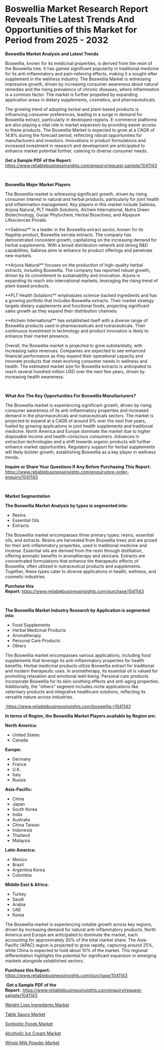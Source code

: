 <p><h1>Boswellia Market Research Report Reveals The Latest Trends And Opportunities of this Market for Period from 2025 - 2032</h1></p><p><strong>Boswellia Market Analysis and Latest Trends</strong></p>
<p><p>Boswellia, known for its medicinal properties, is derived from the resin of the Boswellia tree. It has gained significant popularity in traditional medicine for its anti-inflammatory and pain-relieving effects, making it a sought-after supplement in the wellness industry. The Boswellia Market is witnessing impressive growth, driven by increasing consumer awareness about natural remedies and the rising prevalence of chronic diseases, where inflammation is a common factor. The market is further propelled by expanding application areas in dietary supplements, cosmetics, and pharmaceuticals.</p><p>The growing trend of adopting herbal and plant-based products is influencing consumer preferences, leading to a surge in demand for Boswellia extract, particularly in developed regions. E-commerce platforms are also playing a vital role in market expansion by providing easier access to these products. The Boswellia Market is expected to grow at a CAGR of 14.8% during the forecast period, reflecting robust opportunities for manufacturers and investors. Innovations in product formulations and increased investment in research and development are anticipated to enhance market potential further, catering to diverse consumer needs.</p></p>
<p><strong>Get a Sample PDF of the Report:&nbsp;</strong> <a href="https://www.reliablebusinessinsights.com/enquiry/request-sample/1041143?utm_campaign=60&utm_medium=2&utm_source=Github&utm_content=ia&utm_term=14022025&utm_id=boswellia">https://www.reliablebusinessinsights.com/enquiry/request-sample/1041143</a></p>
<p>&nbsp;</p>
<p><strong>Boswellia Major Market Players</strong></p>
<p><p>The Boswellia market is witnessing significant growth, driven by rising consumer interest in natural and herbal products, particularly for joint health and inflammation management. Key players in this market include Sabinsa, Arjuna Natural, PLT Health Solutions, Alchem International, Nutra Green Biotechnology, Gurjar Phytochem, Herbal Bioactives, and Alpspure Lifesciences Private.</p><p>**Sabinsa** is a leader in the Boswellia extract sector, known for its flagship product, Boswellia serrata extracts. The company has demonstrated consistent growth, capitalizing on the increasing demand for herbal supplements. With a broad distribution network and strong R&D capabilities, Sabinsa aims to enhance its product offerings and penetrate new markets.</p><p>**Arjuna Natural** focuses on the production of high-quality herbal extracts, including Boswellia. The company has reported robust growth, driven by its commitment to sustainability and innovation. Arjuna is expanding its reach into international markets, leveraging the rising trend of plant-based products.</p><p>**PLT Health Solutions** emphasizes science-backed ingredients and has a growing portfolio that includes Boswellia extracts. Their market strategy targets dietary supplements and functional foods, projecting significant sales growth as they expand their distribution channels.</p><p>**Alchem International** has established itself with a diverse range of Boswellia products used in pharmaceuticals and nutraceuticals. Their continuous investment in technology and product innovation is likely to enhance their market presence.</p><p>Overall, the Boswellia market is projected to grow substantially, with increasing sales revenues. Companies are expected to see enhanced financial performance as they expand their operational capacity and innovate products that meet evolving consumer needs in wellness and health. The estimated market size for Boswellia extracts is anticipated to reach several hundred million USD over the next few years, driven by increasing health awareness.</p></p>
<p>&nbsp;</p>
<p><strong>What Are The Key Opportunities For Boswellia Manufacturers?</strong></p>
<p><p>The Boswellia market is experiencing significant growth, driven by rising consumer awareness of its anti-inflammatory properties and increased demand in the pharmaceuticals and nutraceuticals sectors. The market is projected to expand at a CAGR of around 9% over the next five years, fueled by growing applications in joint health supplements and traditional medicine. North America and Europe dominate the market due to higher disposable income and health-conscious consumers. Advances in extraction technologies and a shift towards organic products will further enhance market opportunities. Regulatory support for herbal supplements will likely bolster growth, establishing Boswellia as a key player in wellness trends.</p></p>
<p><strong>Inquire or Share Your Questions If Any Before Purchasing This Report:</strong> <a href="https://www.reliablebusinessinsights.com/enquiry/pre-order-enquiry/1041143?utm_campaign=60&utm_medium=2&utm_source=Github&utm_content=ia&utm_term=14022025&utm_id=boswellia">https://www.reliablebusinessinsights.com/enquiry/pre-order-enquiry/1041143</a></p>
<p>&nbsp;</p>
<p><strong>Market Segmentation</strong></p>
<p><strong>The Boswellia Market Analysis by types is segmented into:</strong></p>
<p><ul><li>Resins</li><li>Essential Oils</li><li>Extracts</li></ul></p>
<p><p>The Boswellia market encompasses three primary types: resins, essential oils, and extracts. Resins are harvested from Boswellia trees and are prized for their anti-inflammatory properties, used in traditional medicine and incense. Essential oils are derived from the resin through distillation, offering aromatic benefits in aromatherapy and skincare. Extracts are concentrated formulations that enhance the therapeutic effects of Boswellia, often utilized in nutraceutical products and supplements. Together, these types cater to diverse applications in health, wellness, and cosmetic industries.</p></p>
<p><strong>Purchase this Report:&nbsp;</strong><a href="https://www.reliablebusinessinsights.com/purchase/1041143?utm_campaign=60&utm_medium=2&utm_source=Github&utm_content=ia&utm_term=14022025&utm_id=boswellia">https://www.reliablebusinessinsights.com/purchase/1041143</a></p>
<p>&nbsp;</p>
<p><strong>The Boswellia Market Industry Research by Application is segmented into:</strong></p>
<p><ul><li>Food Supplements</li><li>Herbal Medicinal Products</li><li>Aromatherapy</li><li>Personal Care Products</li><li>Others</li></ul></p>
<p><p>The Boswellia market encompasses various applications, including food supplements that leverage its anti-inflammatory properties for health benefits. Herbal medicinal products utilize Boswellia extract for traditional and modern therapeutic uses. In aromatherapy, its essential oil is valued for promoting relaxation and emotional well-being. Personal care products incorporate Boswellia for its skin-soothing effects and anti-aging properties. Additionally, the "others" segment includes niche applications like veterinary products and integrative healthcare solutions, reflecting its versatile nature across industries.</p></p>
<p><a href="https://www.reliablebusinessinsights.com/boswellia-r1041143?utm_campaign=60&utm_medium=2&utm_source=Github&utm_content=ia&utm_term=14022025&utm_id=boswellia">&nbsp;https://www.reliablebusinessinsights.com/boswellia-r1041143</a></p>
<p><strong>In terms of Region, the Boswellia Market Players available by Region are:</strong></p>
<p>
    <p> <strong> North America: </strong>
        <ul>
            <li>United States</li>
            <li>Canada</li>
        </ul>
        </p> 
    <p> <strong> Europe: </strong>
        <ul>
            <li>Germany</li>
            <li>France</li>
            <li>U.K.</li>
            <li>Italy</li>
            <li>Russia</li>
        </ul>
        </p> 
    <p> <strong> Asia-Pacific: </strong>
        <ul>
            <li>China</li>
            <li>Japan</li>
            <li>South Korea</li>
            <li>India</li>
            <li>Australia</li>
            <li>China Taiwan</li>
            <li>Indonesia</li>
            <li>Thailand</li>
            <li>Malaysia</li>
        </ul>
        </p> 
    <p> <strong> Latin America: </strong>
        <ul>
            <li>Mexico</li>
            <li>Brazil</li>
            <li>Argentina Korea</li>
            <li>Colombia</li>
        </ul>
        </p> 
    <p> <strong> Middle East & Africa: </strong>
        <ul>
            <li>Turkey</li>
            <li>Saudi</li>
            <li>Arabia</li>
            <li>UAE</li>
            <li>Korea</li>
        </ul>
    </p>
    </p>
<p><p>The Boswellia market is experiencing notable growth across key regions, driven by increasing demand for natural anti-inflammatory products. North America and Europe are anticipated to dominate the market, each accounting for approximately 30% of the total market share. The Asia-Pacific (APAC) region is projected to grow rapidly, capturing around 25%, while China is expected to hold about 10% of the market. This regional differentiation highlights the potential for significant expansion in emerging markets alongside established sectors.</p></p>
<p><strong>Purchase this Report: </strong><a href="https://www.reliablebusinessinsights.com/purchase/1041143?utm_campaign=60&utm_medium=2&utm_source=Github&utm_content=ia&utm_term=14022025&utm_id=boswellia">https://www.reliablebusinessinsights.com/purchase/1041143</a></p>
<p>&nbsp;<strong>Get a Sample PDF of the Report:&nbsp;&nbsp;</strong><a href="https://www.reliablebusinessinsights.com/enquiry/request-sample/1041143?utm_campaign=60&utm_medium=2&utm_source=Github&utm_content=ia&utm_term=14022025&utm_id=boswellia">https://www.reliablebusinessinsights.com/enquiry/request-sample/1041143</a></p>
<p><strong></strong></p>
<p><p><a href="https://github.com/iceknahomi/Market-Research-Report-List-1/blob/main/weight-loss-ingredients-market.md?utm_campaign=60&utm_medium=2&utm_source=Github&utm_content=ia&utm_term=14022025&utm_id=boswellia">Weight Loss Ingredients Market</a></p><p><a href="https://github.com/tjoensfibich/Market-Research-Report-List-1/blob/main/table-sauce-market.md?utm_campaign=60&utm_medium=2&utm_source=Github&utm_content=ia&utm_term=14022025&utm_id=boswellia">Table Sauce Market</a></p><p><a href="https://github.com/rebheelder/Market-Research-Report-List-1/blob/main/synbiotic-foods-market.md?utm_campaign=60&utm_medium=2&utm_source=Github&utm_content=ia&utm_term=14022025&utm_id=boswellia">Synbiotic Foods Market</a></p><p><a href="https://github.com/bezdanteniz/Market-Research-Report-List-1/blob/main/alcoholic-ice-cream-market.md?utm_campaign=60&utm_medium=2&utm_source=Github&utm_content=ia&utm_term=14022025&utm_id=boswellia">Alcoholic Ice Cream Market</a></p><p><a href="https://github.com/awalinfucci/Market-Research-Report-List-1/blob/main/whole-milk-powder-market.md?utm_campaign=60&utm_medium=2&utm_source=Github&utm_content=ia&utm_term=14022025&utm_id=boswellia">Whole Milk Powder Market</a></p></p>